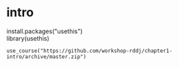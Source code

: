 # intro
install.packages("usethis")  
library(usethis)

```
use_course("https://github.com/workshop-rddj/chapter1-intro/archive/master.zip")
```